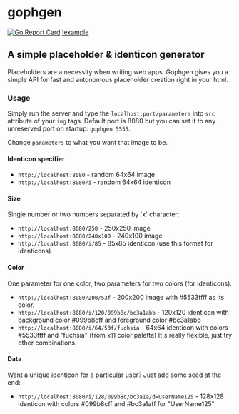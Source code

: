 # gophgen
[![Go Report Card](https://goreportcard.com/badge/github.com/zelr0x/gophgen)](https://goreportcard.com/report/github.com/zelr0x/gophgen)
[!example](gophgen/example.png)
## A simple placeholder & identicon generator
Placeholders are a necessity when writing web apps. Gophgen gives you a simple API for fast and autonomous placeholder creation right in your html. 
### Usage
Simply run the server and type the `localhost:port/parameters` into `src` attribute of your `img` tags.
Default port is 8080 but you can set it to any unreserved port on startup: `gophgen 5555`.

Change `parameters` to what you want that image to be.
#### Identicon specifier
* `http://localhost:8080` - random 64x64 image
* `http://localhost:8080/i` - random 64x64 identicon
#### Size
Single number or two numbers separated by 'x' character:
* `http://localhost:8080/250` - 250x250 image
* `http://localhost:8080/240x100` - 240x100 image
* `http://localhost:8080/i/85` - 85x85 identicon (use this format for identicons)
#### Color
One parameter for one color, two parameters for two colors (for identicons).
* `http://localhost:8080/200/53f` - 200x200 image with #5533ffff as its color.
* `http://localhost:8080/i/120/099b8c/bc3a1abb` - 120x120 identicon with background color #099b8cff and foreground color #bc3a1abb
* `http://localhost:8080/i/64/53f/fuchsia` - 64x64 identicon with colors #5533ffff and "fuchsia" (from x11 color palette)
It's really flexible, just try other combinations.
#### Data
Want a unique identicon for a particular user? Just add some seed at the end:
* `http://localhost:8080/i/128/099b8c/bc3a1a/d=UserName125` - 128x128 identicon with colors #099b8cff and #bc3a1aff for "UserName125"
